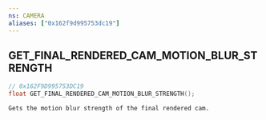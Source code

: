 ```yaml
---
ns: CAMERA
aliases: ["0x162f9d995753dc19"]
---
```

## GET_FINAL_RENDERED_CAM_MOTION_BLUR_STRENGTH

```c
// 0x162F9D995753DC19
float GET_FINAL_RENDERED_CAM_MOTION_BLUR_STRENGTH();
```

```
Gets the motion blur strength of the final rendered cam.
```
